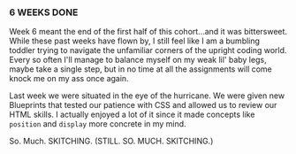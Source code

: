 ### 6 WEEKS DONE

Week 6 meant the end of the first half of this cohort...and it was bittersweet. While these past weeks have flown by,
I still feel like I am a bumbling toddler trying to navigate the unfamiliar corners of the upright coding world. 
Every so often I'll manage to balance myself on my weak lil' baby legs, maybe take a single step, but in no time at all the assignments will come knock me on my ass once again. 

Last week we were situated in the eye of the hurricane. We were given new Blueprints that tested our patience with CSS and allowed us to review our HTML skills. I actually enjoyed a lot of it since it made concepts like `position` and `display` more concrete in my mind. 

So. Much. SKITCHING. (STILL. SO. MUCH. SKITCHING.)
